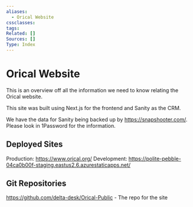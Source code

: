 ```yaml
---
aliases:
  - Orical Website
cssclasses:
tags:
Related: []
Sources: []
Type: Index
---
```

# Orical Website

This is an overview off all the information we need to know relating the Orical website.

This site was built using Next.js for the frontend and Sanity as the CRM.

We have the data for Sanity being backed up by https://snapshooter.com/. Please look in 1Password for the information.

## Deployed Sites

Production: https://www.orical.org/
Development: https://polite-pebble-04ca0b00f-staging.eastus2.6.azurestaticapps.net/

## Git Repositories

https://github.com/delta-desk/Orical-Public - The repo for the site